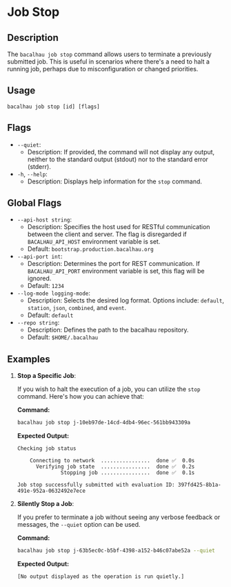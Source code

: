# Job Stop

## Description

The `bacalhau job stop` command allows users to terminate a previously submitted job. This is useful in scenarios where there's a need to halt a running job, perhaps due to misconfiguration or changed priorities.

## Usage

```
bacalhau job stop [id] [flags]
```

## Flags

* `--quiet`:
  * Description: If provided, the command will not display any output, neither to the standard output (stdout) nor to the standard error (stderr).
* `-h`, `--help`:
  * Description: Displays help information for the `stop` command.

## Global Flags

* `--api-host string`:
  * Description: Specifies the host used for RESTful communication between the client and server. The flag is disregarded if `BACALHAU_API_HOST` environment variable is set.
  * Default: `bootstrap.production.bacalhau.org`
* `--api-port int`:
  * Description: Determines the port for REST communication. If `BACALHAU_API_PORT` environment variable is set, this flag will be ignored.
  * Default: `1234`
* `--log-mode logging-mode`:
  * Description: Selects the desired log format. Options include: `default`, `station`, `json`, `combined`, and `event`.
  * Default: `default`
* `--repo string`:
  * Description: Defines the path to the bacalhau repository.
  * Default: `$HOME/.bacalhau`

## Examples

1.  **Stop a Specific Job**:

    If you wish to halt the execution of a job, you can utilize the `stop` command. Here's how you can achieve that:

    **Command:**

    ```bash
    bacalhau job stop j-10eb97de-14cd-4db4-96ec-561bb943309a
    ```

    **Expected Output:**

    ```plaintext
    Checking job status

    	Connecting to network  ................  done ✅  0.0s
    	  Verifying job state  ................  done ✅  0.2s
    	          Stopping job ................  done ✅  0.1s

    Job stop successfully submitted with evaluation ID: 397fd425-8b1a-491e-952a-0632492e7ece
    ```
2.  **Silently Stop a Job**:

    If you prefer to terminate a job without seeing any verbose feedback or messages, the `--quiet` option can be used.

    **Command:**

    ```bash
    bacalhau job stop j-63b5ec0c-b5bf-4398-a152-b46c07abe52a --quiet
    ```

    **Expected Output:**

    ```plaintext
    [No output displayed as the operation is run quietly.]
    ```

